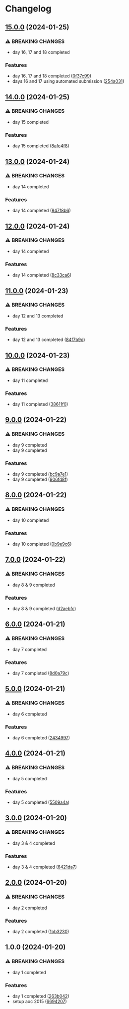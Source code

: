 # Changelog

## [15.0.0](https://github.com/sergiorgiraldo/AdventOfCode2015/compare/v14.0.0...v15.0.0) (2024-01-25)


### ⚠ BREAKING CHANGES

* day 16, 17 and 18 completed

### Features

* day 16, 17 and 18 completed ([0f37c99](https://github.com/sergiorgiraldo/AdventOfCode2015/commit/0f37c992e0ae7fbab883b72f18b1a85325b182c4))
* days 16 and 17 using automated submission ([254a031](https://github.com/sergiorgiraldo/AdventOfCode2015/commit/254a031d246f3d38d83518be2732aa06adcb0f24))

## [14.0.0](https://github.com/sergiorgiraldo/AdventOfCode2015/compare/v13.0.0...v14.0.0) (2024-01-25)


### ⚠ BREAKING CHANGES

* day 15 completed

### Features

* day 15 completed ([8afe4f8](https://github.com/sergiorgiraldo/AdventOfCode2015/commit/8afe4f868f50104d20d277523409e600d561aa48))

## [13.0.0](https://github.com/sergiorgiraldo/AdventOfCode2015/compare/v12.0.0...v13.0.0) (2024-01-24)


### ⚠ BREAKING CHANGES

* day 14 completed

### Features

* day 14 completed ([847f8b6](https://github.com/sergiorgiraldo/AdventOfCode2015/commit/847f8b625966d3fc11819193403e022dbafd25a8))

## [12.0.0](https://github.com/sergiorgiraldo/AdventOfCode2015/compare/v11.0.0...v12.0.0) (2024-01-24)


### ⚠ BREAKING CHANGES

* day 14 completed

### Features

* day 14 completed ([8c33ca6](https://github.com/sergiorgiraldo/AdventOfCode2015/commit/8c33ca6bbca5b104dcc524b70a56ca1450279214))

## [11.0.0](https://github.com/sergiorgiraldo/AdventOfCode2015/compare/v10.0.0...v11.0.0) (2024-01-23)


### ⚠ BREAKING CHANGES

* day 12 and 13 completed

### Features

* day 12 and 13 completed ([84f7b9d](https://github.com/sergiorgiraldo/AdventOfCode2015/commit/84f7b9de1c19926a2f78f8a19a24ae799cd1c4a5))

## [10.0.0](https://github.com/sergiorgiraldo/AdventOfCode2015/compare/v9.0.0...v10.0.0) (2024-01-23)


### ⚠ BREAKING CHANGES

* day 11 completed

### Features

* day 11 completed ([38611f0](https://github.com/sergiorgiraldo/AdventOfCode2015/commit/38611f01fc7eb338d4ff3254f54a4016ff361e04))

## [9.0.0](https://github.com/sergiorgiraldo/AdventOfCode2015/compare/v8.0.0...v9.0.0) (2024-01-22)


### ⚠ BREAKING CHANGES

* day 9 completed
* day 9 completed

### Features

* day 9 completed ([bc9a7e1](https://github.com/sergiorgiraldo/AdventOfCode2015/commit/bc9a7e12a68dc8511e2732c9ed6bb297a331fa1d))
* day 9 completed ([906fd8f](https://github.com/sergiorgiraldo/AdventOfCode2015/commit/906fd8fd0dd41a74e8c0589fefc7eacc89d91f5f))

## [8.0.0](https://github.com/sergiorgiraldo/AdventOfCode2015/compare/v7.0.0...v8.0.0) (2024-01-22)


### ⚠ BREAKING CHANGES

* day 10 completed

### Features

* day 10 completed ([0b9e9c6](https://github.com/sergiorgiraldo/AdventOfCode2015/commit/0b9e9c6bc56604a3d5e9312e8de90c83e96547eb))

## [7.0.0](https://github.com/sergiorgiraldo/AdventOfCode2015/compare/v6.0.0...v7.0.0) (2024-01-22)


### ⚠ BREAKING CHANGES

* day 8 & 9 completed

### Features

* day 8 & 9 completed ([d2aebfc](https://github.com/sergiorgiraldo/AdventOfCode2015/commit/d2aebfc36160ed3d0650119306ad08569821db8e))

## [6.0.0](https://github.com/sergiorgiraldo/AdventOfCode2015/compare/v5.0.0...v6.0.0) (2024-01-21)


### ⚠ BREAKING CHANGES

* day 7 completed

### Features

* day 7 completed ([8d0a79c](https://github.com/sergiorgiraldo/AdventOfCode2015/commit/8d0a79cdfbf7ffc864df752f0faea3f6baaa3a88))

## [5.0.0](https://github.com/sergiorgiraldo/AdventOfCode2015/compare/v4.0.0...v5.0.0) (2024-01-21)


### ⚠ BREAKING CHANGES

* day 6 completed

### Features

* day 6 completed ([2434997](https://github.com/sergiorgiraldo/AdventOfCode2015/commit/2434997de7bd897de62ec9ef3dc7516b687c3179))

## [4.0.0](https://github.com/sergiorgiraldo/AdventOfCode2015/compare/v3.0.0...v4.0.0) (2024-01-21)


### ⚠ BREAKING CHANGES

* day 5 completed

### Features

* day 5 completed ([5509a4a](https://github.com/sergiorgiraldo/AdventOfCode2015/commit/5509a4a3a7d7ff865ae8511793ca7b0a1a6fdbd7))

## [3.0.0](https://github.com/sergiorgiraldo/AdventOfCode2015/compare/v2.0.0...v3.0.0) (2024-01-20)


### ⚠ BREAKING CHANGES

* day 3 & 4 completed

### Features

* day 3 & 4 completed ([6421da7](https://github.com/sergiorgiraldo/AdventOfCode2015/commit/6421da724519977a3408c7cbfecd9775128bf697))

## [2.0.0](https://github.com/sergiorgiraldo/AdventOfCode2015/compare/v1.0.0...v2.0.0) (2024-01-20)


### ⚠ BREAKING CHANGES

* day 2 completed

### Features

* day 2 completed ([1bb3230](https://github.com/sergiorgiraldo/AdventOfCode2015/commit/1bb3230f224c154079701bc0ef0548afe7bb6897))

## 1.0.0 (2024-01-20)


### ⚠ BREAKING CHANGES

* day 1 completed

### Features

* day 1 completed ([263b042](https://github.com/sergiorgiraldo/AdventOfCode2015/commit/263b042648d1535130ba46877cb449de7c25c20b))
* setup aoc 2015 ([6694207](https://github.com/sergiorgiraldo/AdventOfCode2015/commit/66942076afbd80d2e8ccbf2e5e5365791c1642e8))
